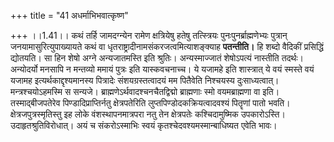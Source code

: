 +++
title = "41 अधर्माभिभवात्कृष्ण"

+++
।।1.41।। कथं तर्हि जामदग्न्येन रामेण क्षत्रियेषु हतेषु तत्स्त्रियः
पुनःपुनर्ब्राह्मणेभ्यः पुत्रान् जनयामासुरित्युपाख्यायते कथं वा
धृतराष्ट्रादीनामसंकरजत्वमित्याशङ्क्याह **पतन्तीति।** हि शब्दो वैदिकीं
प्रसिद्धिं द्योतयति। सा हिन शेषो अग्ने अन्यजातमस्ति इति श्रुतिः।
अन्यस्माज्जातं शेषोऽपत्यं नास्तीति तदर्थः। अन्योदर्यो मनसापि न मन्तव्यो
ममायं पुत्रः इति यास्कवचनाच्च। ये यजामहे इति शास्त्रात् ये वयं स्मस्ते
वयं यजामह इत्यर्थकाद्दृश्यमानस्य पित्रादेः संशयग्रस्तत्वादयं मम पितैवेति
निश्चयस्य दुःसाध्यत्वात्। मन्त्रश्चयोऽहमस्मि स सन्यजे।
ब्राह्मणेऽर्थवादश्चनचैतद्विद्मो ब्राह्मणाः स्मो वयमब्राह्मणा वा इति।
तस्माद्बीजपतेरेव पिण्डादिप्राप्तिर्नतु क्षेत्रपतेरिति
लुप्तपिण्डोदकक्रियत्वादवश्यं पितॄणां पातो भवति। क्षेत्रजपुत्रस्मृतिस्तु
इह लोके वंशस्थापनमात्रपरा नतु तेन क्षेत्रपतेः कश्चिदामुष्मिक
उपकारोऽस्ति। उदाहृतश्रुतिविरोधात्। अयं च संकरोऽस्माभिः स्वयं
कृतश्चेदवश्यमस्मान्बाधिष्यत एवेति भावः।  
  
